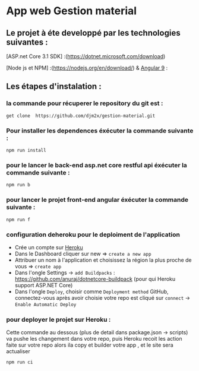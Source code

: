 # App web Gestion material

## Le projet à éte developpé par les technologies suivantes : 
[ASP.net Core 3.1 SDK] :(https://dotnet.microsoft.com/download)

[Node js et NPM] :(https://nodejs.org/en/download/) & [Angular 9](https://cli.angular.io/) : 

## Les étapes d'instalation : 

### la commande pour récuperer le repository du git est : 
```
get clone  https://github.com/djm2x/gestion-material.git
```

### Pour installer les dependences éxécuter la commande suivante : 
```
npm run install
```

### pour le lancer le back-end asp.net core restful api éxécuter la commande suivante : 
```
npm run b
```

### pour lancer le projet front-end angular éxécuter la commande suivante :  
```
npm run f 
```

### configuration deheroku pour le deploiment de l'application

- Crée un compte sur [Heroku](https://www.heroku.com/)
- Dans le Dashboard cliquer sur new => `create a new app`
- Attribuer un nom à l'application et choisissez  la région la plus proche de vous => `create app`
- Dans l'ongle Settings -> `add Buildpacks` : https://github.com/anuraj/dotnetcore-buildpack (pour qui Heroku support ASP.NET Core)
- Dans l'ongle `Deploy`, choisir comme `Deployment method` GitHub, connectez-vous après avoir choisie votre repo est cliqué sur `connect` -> `Enable Automatic Deploy`


### pour deployer le projet sur Heroku : 
Cette commande au dessous (plus de detail dans package.json -> scripts) va pushe les changement dans votre repo, puis Heroku recoit les action faite sur votre repo alors ila copy et builder votre app , et le site sera actualiser
```
npm run ci 
```

